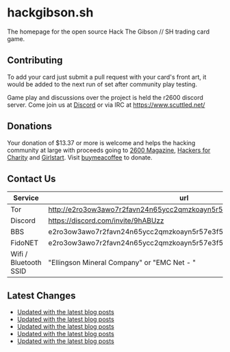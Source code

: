 # hackgibson.sh
The homepage for the open source Hack The Gibson // SH trading card game.


## Contributing

To add your card just submit a pull request with your card's front art, it would be added to the next run of set after community play testing.

Game play and discussions over the project is held the r2600 discord server. Come join us at [Discord](https://discord.com/invite/9hABUzz) or via IRC at https://www.scuttled.net/


## Donations

Your donation of $13.37 or more is welcome and helps the hacking community at large with proceeds going to [2600 Magazine](https://2600.com/), [Hackers for Charity](https://hackersforcharity.org) and [Girlstart](https://girlstart.org).  Visit [buymeacoffee](https://www.buymeacoffee.com/hackgibson.sh) to donate.


## Contact Us

Service | url
-|-
Tor | http://e2ro3ow3awo7r2favn24n65ycc2qmzkoayn5r57e3f56nvjwdcgg32ad.onion
Discord | https://discord.com/invite/9hABUzz
BBS | e2ro3ow3awo7r2favn24n65ycc2qmzkoayn5r57e3f56nvjwdcgg32ad.onion:23
FidoNET | e2ro3ow3awo7r2favn24n65ycc2qmzkoayn5r57e3f56nvjwdcgg32ad.onion:24554
Wifi / Bluetooth SSID | "Ellingson Mineral Company" or "EMC Net - <fidonet address>"

## Latest Changes
<!-- BLOG-POST-LIST:START -->
- [Updated with the latest blog posts](https://github.com/DFW2600/hackgibson.sh/commit/00f49422b3140a7ea359f99acc394bdda60b6d98)
- [Updated with the latest blog posts](https://github.com/DFW2600/hackgibson.sh/commit/49c2faa63de983e2116f663c79cddf18b7df5014)
- [Updated with the latest blog posts](https://github.com/DFW2600/hackgibson.sh/commit/ac7e150a6023bddac504b63eb9cf2b0edab2e5f0)
- [Updated with the latest blog posts](https://github.com/DFW2600/hackgibson.sh/commit/6bb33b95fee772538d43674f4a6ee3fcf04aa812)
- [Updated with the latest blog posts](https://github.com/DFW2600/hackgibson.sh/commit/d4f53013ba3a78d055a69bd28e9f7b2687d81b5f)
<!-- BLOG-POST-LIST:END -->
